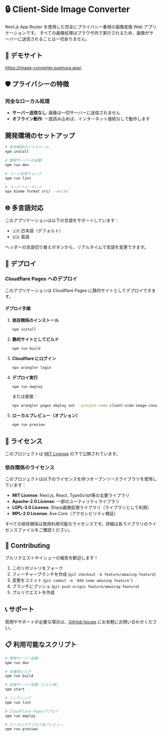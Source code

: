 # 🔒 Client-Side Image Converter

Next.js App Router を使用した完全にプライバシー重視の画像変換 Web アプリケーションです。
すべての画像処理はブラウザ内で実行されるため、画像がサーバーに送信されることは一切ありません。

## 🔗 デモサイト

https://image-converter.suemura.app/

## 🛡️ プライバシーの特徴

### **完全なローカル処理**

- **サーバー送信なし**: 画像は一切サーバーに送信されません
- **オフライン動作**: 一度読み込めば、インターネット接続なしで動作します

## 開発環境のセットアップ

```bash
# 依存関係のインストール
npm install

# 開発サーバーの起動
npm run dev

# コード品質チェック
npm run lint

# コードフォーマット
npx biome format src/ --write
```

## 🌐 多言語対応

このアプリケーションは以下の言語をサポートしています：

- 🇯🇵 日本語（デフォルト）
- 🇺🇸 英語

ヘッダーの言語切り替えボタンから、リアルタイムで言語を変更できます。

## 🚀 デプロイ

### Cloudflare Pages へのデプロイ

このアプリケーションは Cloudflare Pages に静的サイトとしてデプロイできます。

#### デプロイ手順

1. **依存関係のインストール**

   ```bash
   npm install
   ```

2. **静的サイトとしてビルド**

   ```bash
   npm run build
   ```

3. **Cloudflare にログイン**

   ```bash
   npx wrangler login
   ```

4. **デプロイ実行**

   ```bash
   npm run deploy
   ```

   または直接：

   ```bash
   npx wrangler pages deploy out --project-name client-side-image-converter
   ```

5. **ローカルプレビュー（オプション）**
   ```bash
   npm run preview
   ```

## 📄 ライセンス

このプロジェクトは [MIT License](LICENSE) の下で公開されています。

### 依存関係のライセンス

このプロジェクトは以下のライセンスを持つオープンソースライブラリを使用しています：

- **MIT License**: Next.js, React, TypeScript等の主要ライブラリ
- **Apache-2.0 License**: 一部のユーティリティライブラリ
- **LGPL-3.0 License**: Sharp画像処理ライブラリ（ライブラリとして利用）
- **MPL-2.0 License**: Axe Core（アクセシビリティ検証）

すべての依存関係は商用利用可能なライセンスです。詳細は各ライブラリのライセンスファイルをご確認ください。

## 🤝 Contributing

プルリクエストやイシューの報告を歓迎します！

1. このリポジトリをフォーク
2. フィーチャーブランチを作成 (`git checkout -b feature/amazing-feature`)
3. 変更をコミット (`git commit -m 'Add some amazing feature'`)
4. ブランチにプッシュ (`git push origin feature/amazing-feature`)
5. プルリクエストを作成

## 📞 サポート

質問やサポートが必要な場合は、[GitHub Issues](https://github.com/Suemura/client-side-image-converter/issues) にお気軽にお問い合わせください。

## 📋 利用可能なスクリプト

```bash
# 開発サーバー起動
npm run dev

# 本番用ビルド
npm run build

# 本番サーバー起動（ビルド後）
npm start

# リンティング
npm run lint

# Cloudflare Pagesデプロイ
npm run deploy

# ローカルでデプロイ版プレビュー
npm run preview
```
